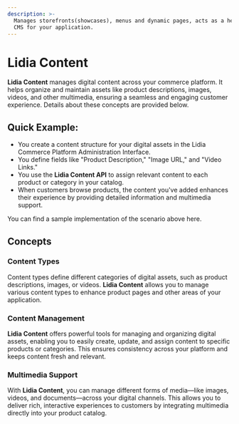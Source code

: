 ```yaml
---
description: >-
  Manages storefronts(showcases), menus and dynamic pages, acts as a headless
  CMS for your application.
---
```


# Lidia Content

**Lidia Content** manages  digital content across your commerce platform. It helps organize and maintain assets like product descriptions, images, videos, and other multimedia, ensuring a seamless and engaging customer experience. Details about these concepts are provided below.

## Quick Example:

* You create a content structure for your digital assets in the Lidia Commerce Platform Administration Interface.
* You define fields like "Product Description," "Image URL," and "Video Links."
* You use the **Lidia Content API** to assign relevant content to each product or category in your catalog.
* When customers browse products, the content you've added enhances their experience by providing detailed information and multimedia support.

You can find a sample implementation of the scenario above here.

## Concepts

### **Content Types**

Content types define different categories of digital assets, such as product descriptions, images, or videos. **Lidia Content** allows you to manage various content types to enhance product pages and other areas of your application.

### **Content Management**

**Lidia Content** offers powerful tools for managing and organizing digital assets, enabling you to easily create, update, and assign content to specific products or categories. This ensures consistency across your platform and keeps content fresh and relevant.

### **Multimedia Support**

With **Lidia Content**, you can manage different forms of media—like images, videos, and documents—across your digital channels. This allows you to deliver rich, interactive experiences to customers by integrating multimedia directly into your product catalog.
